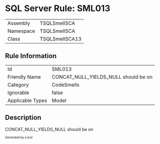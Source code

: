 ﻿# SQL Server Rule: SML013
  
|    |    |
|----|----|
| Assembly | TSQLSmellSCA |
| Namespace | TSQLSmellSCA |
| Class | TSQLSmellSCA13 |
  
## Rule Information
  
|    |    |
|----|----|
| Id | SML013 |
| Friendly Name | CONCAT_NULL_YIELDS_NULL should be on |
| Category | CodeSmells |
| Ignorable | false |
| Applicable Types | Model  |
  
## Description
  
CONCAT_NULL_YIELDS_NULL should be on
  
<sub><sup>Generated by a tool</sup></sub>
